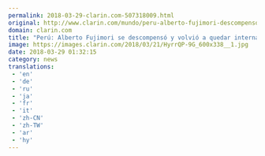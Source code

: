 ```yaml
---
permalink: 2018-03-29-clarin.com-507318009.html
original: http://www.clarin.com/mundo/peru-alberto-fujimori-descompenso-volvio-quedar-internado_0_BJCG9nY9f.html
domain: clarin.com
title: "Perú: Alberto Fujimori se descompensó y volvió a quedar internado"
image: https://images.clarin.com/2018/03/21/HyrrQP-9G_600x338__1.jpg
date: 2018-03-29 01:32:15
category: news
translations: 
 - 'en'
 - 'de'
 - 'ru'
 - 'ja'
 - 'fr'
 - 'it'
 - 'zh-CN'
 - 'zh-TW'
 - 'ar'
 - 'hy'
---
```


